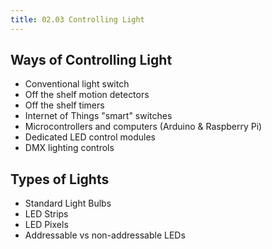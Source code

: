 ```yaml
---
title: 02.03 Controlling Light
---
```


## Ways of Controlling Light

- Conventional light switch
- Off the shelf motion detectors
- Off the shelf timers
- Internet of Things "smart" switches
- Microcontrollers and computers (Arduino & Raspberry Pi)
- Dedicated LED control modules
- DMX lighting controls

## Types of Lights

- Standard Light Bulbs
- LED Strips
- LED Pixels
- Addressable vs non-addressable LEDs
